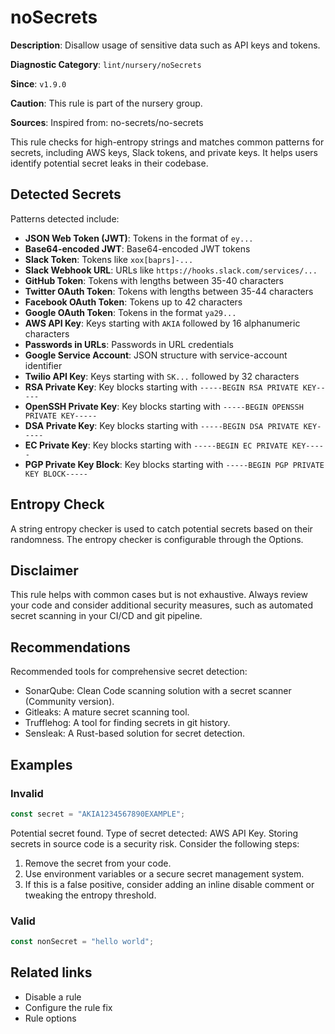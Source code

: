 # noSecrets

**Description**: Disallow usage of sensitive data such as API keys and tokens.

**Diagnostic Category**: `lint/nursery/noSecrets`

**Since**: `v1.9.0`

**Caution**: This rule is part of the nursery group.

**Sources**: Inspired from: no-secrets/no-secrets

This rule checks for high-entropy strings and matches common patterns for secrets, including AWS keys, Slack tokens, and private keys. It helps users identify potential secret leaks in their codebase.

## Detected Secrets

Patterns detected include:

- **JSON Web Token (JWT)**: Tokens in the format of `ey...`
- **Base64-encoded JWT**: Base64-encoded JWT tokens
- **Slack Token**: Tokens like `xox[baprs]-...`
- **Slack Webhook URL**: URLs like `https://hooks.slack.com/services/...`
- **GitHub Token**: Tokens with lengths between 35-40 characters
- **Twitter OAuth Token**: Tokens with lengths between 35-44 characters
- **Facebook OAuth Token**: Tokens up to 42 characters
- **Google OAuth Token**: Tokens in the format `ya29...`
- **AWS API Key**: Keys starting with `AKIA` followed by 16 alphanumeric characters
- **Passwords in URLs**: Passwords in URL credentials
- **Google Service Account**: JSON structure with service-account identifier
- **Twilio API Key**: Keys starting with `SK...` followed by 32 characters
- **RSA Private Key**: Key blocks starting with `-----BEGIN RSA PRIVATE KEY-----`
- **OpenSSH Private Key**: Key blocks starting with `-----BEGIN OPENSSH PRIVATE KEY-----`
- **DSA Private Key**: Key blocks starting with `-----BEGIN DSA PRIVATE KEY-----`
- **EC Private Key**: Key blocks starting with `-----BEGIN EC PRIVATE KEY-----`
- **PGP Private Key Block**: Key blocks starting with `-----BEGIN PGP PRIVATE KEY BLOCK-----`

## Entropy Check

A string entropy checker is used to catch potential secrets based on their randomness. The entropy checker is configurable through the Options.

## Disclaimer

This rule helps with common cases but is not exhaustive. Always review your code and consider additional security measures, such as automated secret scanning in your CI/CD and git pipeline.

## Recommendations

Recommended tools for comprehensive secret detection:

- SonarQube: Clean Code scanning solution with a secret scanner (Community version).
- Gitleaks: A mature secret scanning tool.
- Trufflehog: A tool for finding secrets in git history.
- Sensleak: A Rust-based solution for secret detection.

## Examples

### Invalid

```js
const secret = "AKIA1234567890EXAMPLE";
```

Potential secret found. Type of secret detected: AWS API Key. Storing secrets in source code is a security risk. Consider the following steps:
1. Remove the secret from your code.
2. Use environment variables or a secure secret management system.
3. If this is a false positive, consider adding an inline disable comment or tweaking the entropy threshold.

### Valid

```js
const nonSecret = "hello world";
```

## Related links

- Disable a rule
- Configure the rule fix
- Rule options